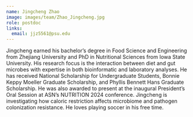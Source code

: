 ```yaml
---
name: Jingcheng Zhao
image: images/team/Zhao_Jingcheng.jpg
role: postdoc
links:
  email: jjz5561@psu.edu
---
```


Jingcheng earned his bachelor’s degree in Food Science and Engineering from Zhejiang University and PhD in Nutritional Sciences from Iowa State University. His research focus is the interaction between diet and gut microbes with expertise in both bioinformatic and laboratory analyses. He has received National Scholarship for Undergraduate Students, Bonnie Keppy Moeller Graduate Scholarship, and Phyllis Bennett Hans Graduate Scholarship. He was also awarded to present at the inaugural President’s Oral Session at ASN’s NUTRITION 2024 conference. Jingcheng is investigating how caloric restriction affects microbiome and pathogen colonization resistance. He loves playing soccer in his free time.